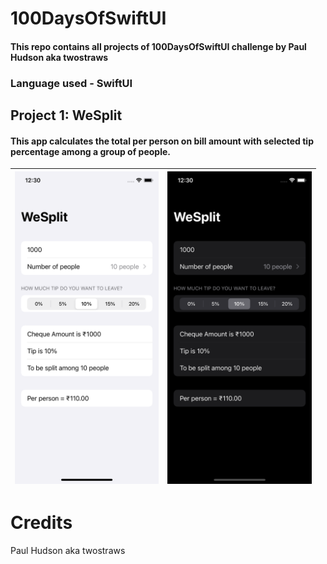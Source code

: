 # 100DaysOfSwiftUI
#### This repo contains all projects of 100DaysOfSwiftUI challenge by Paul Hudson aka twostraws 
### Language used - SwiftUI

## Project 1: WeSplit
#### This app calculates the total per person on bill amount with selected tip percentage among a group of people.<br>
<img src="Screenshots/WeSplit_light.png" height= "500"> | <img src="Screenshots/WeSplit_dark.png" height= "500">
 --- | ---

# Credits
Paul Hudson aka twostraws
